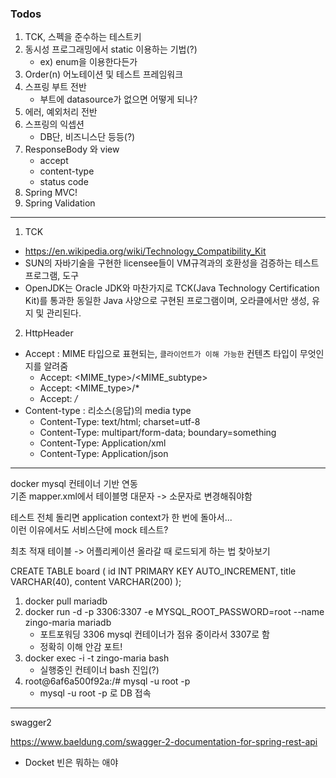 ### Todos

1. TCK, 스펙을 준수하는 테스트키
2. 동시성 프로그래밍에서 static 이용하는 기법(?)
    * ex) enum을 이용한다든가
3. Order(n) 어노테이션 및 테스트 프레임워크
4. 스프링 부트 전반
    * 부트에 datasource가 없으면 어떻게 되나?
5. 에러, 예외처리 전반
6. 스프링의 익셉션
    * DB단, 비즈니스단 등등(?)
7. ResponseBody 와 view
    * accept
    * content-type
    * status code
8. Spring MVC!
9. Spring Validation

---

1. TCK
* https://en.wikipedia.org/wiki/Technology_Compatibility_Kit
* SUN의 자바기술을 구현한 licensee들이 VM규격과의 호환성을 검증하는 테스트 프로그램, 도구
* OpenJDK는 Oracle JDK와 마찬가지로 TCK(Java Technology Certification Kit)를 통과한 동일한 Java 사양으로 구현된 프로그램이며, 오라클에서만 생성, 유지 및 관리된다.

2. HttpHeader

* Accept : MIME 타입으로 표현되는, `클라이언트가 이해 가능한` 컨텐츠 타입이 무엇인지를 알려줌
    * Accept: <MIME_type>/<MIME_subtype>
    * Accept: <MIME_type>/*
    * Accept: */*
* Content-type : 리소스(응답)의 media type
    * Content-Type: text/html; charset=utf-8
    * Content-Type: multipart/form-data; boundary=something
    * Content-Type: Application/xml
    * Content-Type: Application/json

---

docker mysql 컨테이너 기반 연동  
기존 mapper.xml에서 테이블명 대문자 -> 소문자로 변경해줘야함

테스트 전체 돌리면 application context가 한 번에 돌아서...  
이런 이유에서도 서비스단에 mock 테스트?


최초 적재 테이블 -> 어플리케이션 올라갈 때 로드되게 하는 법 찾아보기  

CREATE TABLE board
     (
       id      INT PRIMARY KEY AUTO_INCREMENT,
       title   VARCHAR(40),
       content VARCHAR(200)
     );

1. docker pull mariadb
2. docker run -d -p 3306:3307 -e MYSQL_ROOT_PASSWORD=root --name zingo-maria mariadb
    * 포트포워딩 3306 mysql 컨테이너가 점유 중이라서 3307로 함
    * 정확히 이해 안감 포트!
3. docker exec -i -t zingo-maria bash
    * 실행중인 컨테이너 bash 진입(?)
4. root@6af6a500f92a:/# mysql -u root -p
    * mysql -u root -p 로 DB 접속
    
---

swagger2  

https://www.baeldung.com/swagger-2-documentation-for-spring-rest-api

* Docket 빈은 뭐하는 애야